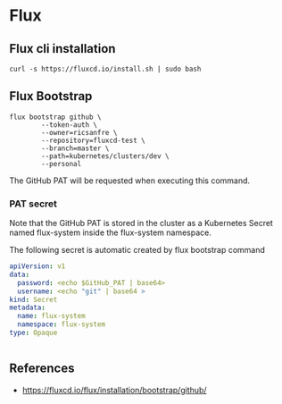 


# Flux


## Flux cli installation

```shell
curl -s https://fluxcd.io/install.sh | sudo bash
```


## Flux Bootstrap

```shell
flux bootstrap github \
		--token-auth \
		--owner=ricsanfre \
		--repository=fluxcd-test \
		--branch=master \
		--path=kubernetes/clusters/dev \
		--personal
```

The GitHub PAT will be requested when executing this command.


### PAT secret
Note that the GitHub PAT is stored in the cluster as a Kubernetes Secret named flux-system inside the flux-system namespace.

The following secret is automatic created by flux bootstrap command

```yaml
apiVersion: v1
data:
  password: <echo $GitHub_PAT | base64>
  username: <echo "git" | base64 >
kind: Secret
metadata:
  name: flux-system
  namespace: flux-system
type: Opaque



```

## References

- https://fluxcd.io/flux/installation/bootstrap/github/